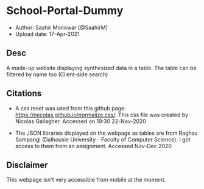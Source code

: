 # School-Portal-Dummy

- Author: Saahir Monowar (@SaahirM)
- Upload date: 17-Apr-2021

## Desc

A made-up website displaying synthesized data in a table. The table can be filtered by name too (Client-side search)

## Citations

- A css reset was used from this github page: https://necolas.github.io/normalize.css/. This css file was created by Nicolas Gallagher. Accessed on 19:30 22-Nov-2020

- The JSON libraries displayed on the webpage as tables are from Raghav Sampangi (Dalhousie University - Faculty of Computer Science). I got access to them from an assignment. Accessed Nov-Dec 2020

## Disclaimer

This webpage isn't very accessible from mobile at the moment.
